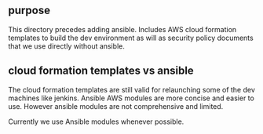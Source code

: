 ## purpose

This directory precedes adding ansible. Includes AWS cloud formation templates to build the dev environment
as will as security policy documents that we use directly without ansible.

## cloud formation templates vs ansible
The cloud formation templates are still valid for relaunching some of the dev machines like jenkins.
Ansible AWS modules are more concise and easier to use. However ansible modules are not comprehensive and limited.

Currently we use Ansible modules whenever possible.
